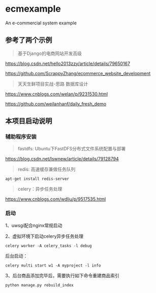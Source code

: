 # ecmexample
An e-commercial system example

## 参考了两个示例

> 基于Django的电商网站开发高级

https://blog.csdn.net/hello2013zzy/article/details/79650167

https://github.com/ScrappyZhang/ecommerce_website_development


> 天天生鲜项目实战-思路 数据库设计

https://www.cnblogs.com/welan/p/9231530.html

https://github.com/weilanhanf/daily_fresh_demo

## 本项目启动说明
### 辅助程序安装

>fastdfs: Ubuntu下FastDFS分布式文件系统配置与部署

https://blog.csdn.net/lswnew/article/details/79128794

>redis: 高速缓存兼做任务队列

`apt-get install redis-server`

>celery：异步任务处理

https://www.cnblogs.com/wdliu/p/9517535.html

### 启动

1、uwsgi配合nginx常规启动

2、虚拟环境下启动celery异步任务处理

`celery worker -A celery_tasks -l debug`

后台启动：

`celery multi start w1 -A myproject -l info`

3、后台商品添加完毕后，需要执行如下命令重建商品索引

`python manage.py rebuild_index`


